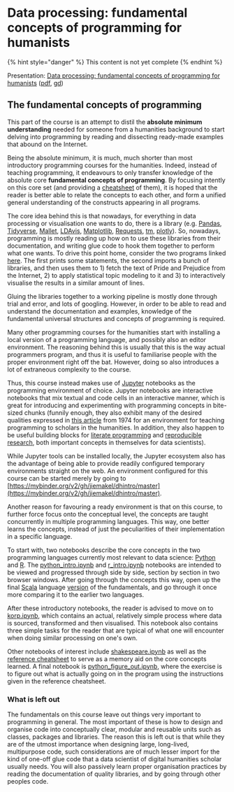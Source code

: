 # Data processing: fundamental concepts of programming for humanists

{% hint style="danger" %}
This content is not yet complete
{% endhint %}

Presentation: [Data processing: fundamental concepts of programming for humanists](https://docs.google.com/presentation/d/e/2PACX-1vSZSb9hmeRG5vTENcKe7WE8k9Uu32xPgTICPz2-Cw8O5Zssqitv-XfNC6wVLf215sod18n4wGMLoyIx/pub?start=false&loop=false&delayms=3000) \([pdf](http://docs.google.com/presentation/d/1Hor0RqZTZEV-77gdwZPgCpz8MlX4ZmsIwSyGcCDi3Ks/export/pdf), [gd](https://docs.google.com/presentation/d/1Hor0RqZTZEV-77gdwZPgCpz8MlX4ZmsIwSyGcCDi3Ks/edit?usp=sharing)\)

## The fundamental concepts of programming

This part of the course is an attempt to distil the **absolute minimum understanding** needed for someone from a humanities background to start delving into programming by reading and dissecting ready-made examples that abound on the Internet.

Being the absolute minimum, it is much, much shorter than most introductory programming courses for the humanities. Indeed, instead of teaching programming, it endeavours to only transfer knowledge of the absolute core **fundamental concepts of programming**. By focusing intently on this core set \(and providing a [cheatsheet](https://mybinder.org/v2/gh/jiemakel/dhintro/master?filepath=programming_cheatsheet.ipynb) of them\), it is hoped that the reader is better able to relate the concepts to each other, and form a unified general understanding of the constructs appearing in all programs.

The core idea behind this is that nowadays, for everything in data processing or visualisation one wants to do, there is a library \(e.g. [Pandas](http://pandas.pydata.org/), [Tidyverse](https://www.tidyverse.org/packages/), [Mallet](http://mallet.cs.umass.edu/), [LDAvis](https://cran.r-project.org/web/packages/LDAvis/README.html), [Matplotlib](http://matplotlib.org/), [Requests](http://docs.python-requests.org/en/latest/), [tm](https://cran.r-project.org/web/packages/tm/index.html), [plotly](https://plot.ly/)\). So, nowadays, programming is mostly reading up how on to use these libraries from their documentation, and writing glue code to hook them together to perform what one wants. To drive this point home, consider the two programs linked [here](http://nbviewer.jupyter.org/github/jiemakel/dhintro/blob/master/modern_programming.ipynb). The first prints some statements, the second imports a bunch of libraries, and then uses them to 1\) fetch the text of Pride and Prejudice from the Internet, 2\) to apply statistical topic modeling to it and 3\) to interactively visualise the results in a similar amount of lines.

Gluing the libraries together to a working pipeline is mostly done through trial and error, and lots of googling. However, in order to be able to read and understand the documentation and examples, knowledge of the fundamental universal structures and concepts of programming is required. 

Many other programming courses for the humanities start with installing a local version of a programming language, and possibly also an editor environment. The reasoning behind this is usually that this is the way actual programmers program, and thus it is useful to familiarise people with the proper environment right off the bat. However, doing so also introduces a lot of extraneous complexity to the course. 

Thus, this course instead makes use of [Jupyter](http://jupyter.org/) notebooks as the programming environment of choice. Jupyter notebooks are interactive notebooks that mix textual and code cells in an interactive manner, which is great for introducing and experimenting with programming concepts in bite-sized chunks \(funnily enough, they also exhibit many of the desired qualities expressed in [this article](https://hyp.is/Ap-aFs08EeinplOX3_QUrQ/link.springer.com/content/pdf/10.1007/BF02402344.pdf) from 1974 for an environment for teaching programming to scholars in the humanities. In addition, they also happen to be useful building blocks for [literate programming](https://en.wikipedia.org/wiki/Literate_programming) and [reproducible research](https://ropensci.org/blog/2014/06/09/reproducibility/), both important concepts in themselves for data scientists\). 

While Jupyter tools can be installed locally, the Jupyter ecosystem also has the advantage of being able to provide readily configured temporary environments straight on the web. An environment configured for this course can be started merely by going to [https://mybinder.org/v2/gh/jiemakel/dhintro/master](https://mybinder.org/v2/gh/jiemakel/dhintro/master).

Another reason for favouring a ready environment is that on this course, to further force focus onto the conceptual level, the concepts are taught concurrently in multiple programming languages. This way, one better learns the concepts, instead of just the peculiarities of their implementation in a specific language.

To start with, two notebooks describe the core concepts in the two programming languages currently most relevant to data science: [Python](http://python.org/) and [R](https://www.r-project.org/). The [python\_intro.ipynb](https://mybinder.org/v2/gh/jiemakel/dhintro/master?filepath=python_intro.ipynb) and [r\_intro.ipynb](https://mybinder.org/v2/gh/jiemakel/dhintro/master?filepath=r_intro.ipynb) notebooks are intended to be viewed and progressed through side by side, section by section in two browser windows. After going through the concepts this way, open up the final [Scala](https://www.scala-lang.org/) language [version](https://mybinder.org/v2/gh/jiemakel/dhintro/master?filepath=scala_intro.ipynb) of the fundamentals, and go through it once more comparing it to the earlier two languages.

After these introductory notebooks, the reader is advised to move on to [korp.ipynb](https://mybinder.org/v2/gh/jiemakel/dhintro/master?filepath=korp.ipynb), which contains an actual, relatively simple process where data is sourced, transformed and then visualised. This notebook also contains three simple tasks for the reader that are typical of what one will encounter when doing similar processing on one's own.

Other notebooks of interest include [shakespeare.ipynb](https://mybinder.org/v2/gh/jiemakel/dhintro/master?filepath=shakespeare.ipynb) as well as the [reference cheatsheet](https://mybinder.org/v2/gh/jiemakel/dhintro/master?filepath=programming_cheatsheet.ipynb) to serve as a memory aid on the core concepts learned. A final notebook is [python\_figure\_out.ipynb](https://mybinder.org/v2/gh/jiemakel/dhintro/master?filepath=python_figure_out.ipynb), where the exercise is to figure out what is actually going on in the program using the instructions given in the reference cheatsheet.

### What is left out

The fundamentals on this course leave out things very important to programming in general. The most important of these is how to design and organise code into conceptually clear, modular and reusable units such as classes, packages and libraries. The reason this is left out is that while they are of the utmost importance when designing large, long-lived, multipurpose code, such considerations are of much lesser import for the kind of one-off glue code that a data scientist of digital humanities scholar usually needs. You will also passively learn proper organisation practices by reading the documentation of quality libraries, and by going through other peoples code.




